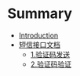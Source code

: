 # Summary

* [Introduction](README.md)
* [短信接口文档](duan-xin-jie-kou-wen-dang.md)
  * [1.验证码发送](duan-xin-jie-kou-wen-dang/1yan-zheng-ma-fa-song.md)
  * [2.验证码验证](duan-xin-jie-kou-wen-dang/2yan-zheng-ma-yan-zheng.md)

